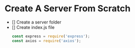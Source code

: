 # Create A Server From Scratch
- [] Create a server folder
- [] Create index.js file
  ```javascript
  const express = require('express');
  const axios = require('axios');
  ```